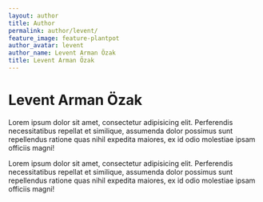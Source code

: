 ```yaml
---
layout: author
title: Author
permalink: author/levent/
feature_image: feature-plantpot
author_avatar: levent
author_name: Levent Arman Özak
title: Levent Arman Özak
---
```


# Levent Arman Özak

Lorem ipsum dolor sit amet, consectetur adipisicing elit. Perferendis necessitatibus repellat et similique, assumenda dolor possimus sunt repellendus ratione quas nihil expedita maiores, ex id odio molestiae ipsam officiis magni!

Lorem ipsum dolor sit amet, consectetur adipisicing elit. Perferendis necessitatibus repellat et similique, assumenda dolor possimus sunt repellendus ratione quas nihil expedita maiores, ex id odio molestiae ipsam officiis magni!
